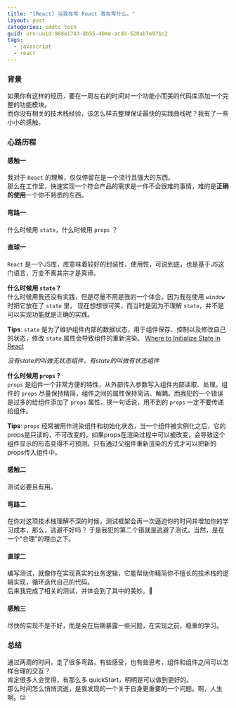 ```yaml
---
title: "[React] 当我在写 React 我在写什么。"
layout: post
categories: sddtc tech
guid: urn:uuid:988e1743-8b55-404e-acdd-520ab7e971c2
tags:
  - javascript
  - react
---
```


### 背景

如果你有这样的经历，要在一周左右的时间对一个功能小而美的代码库添加一个完整的功能模块。  
而你没有相关的技术栈经验，该怎么样去整理保证最快的实践曲线呢？我有了一些小小的感触。  

### 心路历程
#### 感触一
我对于 `React` 的理解，仅仅停留在是一个流行且强大的东西。  
那么在工作里，快速实现一个符合产品的需求是一件不会很难的事情，难的是**正确的使用**一个你不熟悉的东西。

#### 弯路一
什么时候用 `state`，什么时候用 `props` ？

#### 直球一
`React` 是一个JS库，库意味着较好的封装性、使用性，可说到底，也是基于JS这门语言，万变不离其宗才是真谛。  

**什么时候用 `state` ?**   
什么时候用我还没有实践，但是尽量不用是我的一个体会。因为我在使用 `window` 时把它放在了 `state` 里， 现在想想很可笑，而当时是因为不理解 `state`，并不是可以实现功能就是正确的实践。   

**Tips**: `state` 是为了维护组件内部的数据状态，用于组件保存、控制以及修改自己的状态，修改 `state` 属性会导致组件的重新渲染。 [Where to Initialize State in React](https://daveceddia.com/where-initialize-state-react/)

*没有state的叫做无状态组件，有state的叫做有状态组件*  

**什么时候用 `props` ?**   
`props` 是组件一个非常方便的特性，从外部传入参数写入组件内部读取、处理。组件的 `props` 尽量保持精简，组件之间的属性保持简洁、解耦。而我犯的一个错误是过多的给组件添加了 `props` 属性，换一句话说，用不到的 `props` 一定不要传递给组件。

**Tips**: `props` 经常被用作渲染组件和初始化状态，当一个组件被实例化之后，它的props是只读的，不可改变的。如果props在渲染过程中可以被改变，会导致这个组件显示的形态变得不可预测。只有通过父组件重新渲染的方式才可以把新的props传入组件中。

#### 感触二  
测试必要且有用。  

#### 弯路二  
在你对这项技术栈理解不深的时候，测试框架会再一次逼迫你的时间并增加你的学习成本，那么，逃避不好吗？ 于是我犯的第二个错就是逃避了测试。当然，是在一个"合理"的理由之下。

#### 直球二
编写测试，就像你在实现真实的业务逻辑，它能帮助你精简你不擅长的技术栈的逻辑实现，循环迭代自己的代码。  
后来我完成了相关的测试，并体会到了其中的美妙。🙂

#### 感触三  
尽快的实现不是不好，而是会在后期暴露一些问题，在实现之前，稳重的学习。

### 总结
通过两周的时间，走了很多弯路，有些感受，也有些思考，组件和组件之间可以怎样合理的交互？  
肯定很多人会觉得，有那么多 quickStart，明明是可以做到更好的。  
那么时间怎么悄悄流逝，是我发现的一个关于自身更重要的一个问题。啊，人生啊。😔  



